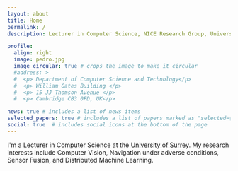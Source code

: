 ```yaml
---
layout: about
title: Home 
permalink: /
description: Lecturer in Computer Science, NICE Research Group, University of Surrey.

profile:
  align: right
  image: pedro.jpg
  image_circular: true # crops the image to make it circular
  #address: >
  #  <p> Department of Computer Science and Technology</p>
  #  <p> William Gates Building </p>
  #  <p> 15 JJ Thomson Avenue </p>
  #  <p> Cambridge CB3 0FD, UK</p>

news: true # includes a list of news items
selected_papers: true # includes a list of papers marked as "selected={true}"
social: true  # includes social icons at the bottom of the page
---
```


I'm a Lecturer in Computer Science at the [University of Surrey](https://surrey.ac.uk/). My research interests include Computer Vision, Navigation under adverse conditions, Sensor Fusion, and Distributed Machine Learning. 
